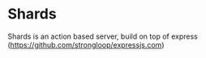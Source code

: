 # Shards
Shards is an action based server, build on top of express (https://github.com/strongloop/expressjs.com)
